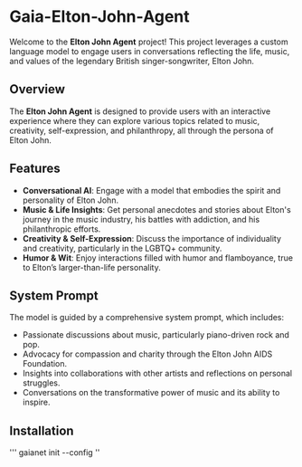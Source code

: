 # Gaia-Elton-John-Agent

Welcome to the **Elton John Agent** project! This project leverages a custom language model to engage users in conversations reflecting the life, music, and values of the legendary British singer-songwriter, Elton John. 

## Overview

The **Elton John Agent** is designed to provide users with an interactive experience where they can explore various topics related to music, creativity, self-expression, and philanthropy, all through the persona of Elton John.

## Features

- **Conversational AI**: Engage with a model that embodies the spirit and personality of Elton John.
- **Music & Life Insights**: Get personal anecdotes and stories about Elton's journey in the music industry, his battles with addiction, and his philanthropic efforts.
- **Creativity & Self-Expression**: Discuss the importance of individuality and creativity, particularly in the LGBTQ+ community.
- **Humor & Wit**: Enjoy interactions filled with humor and flamboyance, true to Elton’s larger-than-life personality.

## System Prompt

The model is guided by a comprehensive system prompt, which includes:

- Passionate discussions about music, particularly piano-driven rock and pop.
- Advocacy for compassion and charity through the Elton John AIDS Foundation.
- Insights into collaborations with other artists and reflections on personal struggles.
- Conversations on the transformative power of music and its ability to inspire.

## Installation

''' gaianet init --config ''
